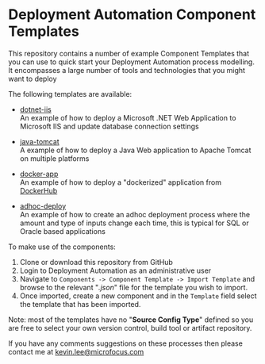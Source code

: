 # Deployment Automation Component Templates

This repository contains a number of example Component Templates that you can use to quick
start your Deployment Automation process modelling. It encompasses a large number of tools and technologies
that you might want to deploy

The following templates are available:

 - [dotnet-iis](dotnet-iis/README.md)  
   An example of how to deploy a Microsoft .NET Web Application to Microsoft IIS and update
   database connection settings
   
 - [java-tomcat]()  
   A example of how to deploy a Java Web application to Apache Tomcat on multiple platforms
   
 - [docker-app]()  
   An example of how to deploy a "dockerized" application from [DockerHub](https://hub.docker.com/)
   
 - [adhoc-deploy]()  
   An example of how to create an adhoc deployment process where the amount and type of
   inputs change each time, this is typical for SQL or Oracle based applications
   
To make use of the components:

 1. Clone or download this repository from GitHub
 1. Login to Deployment Automation as an administrative user
 1. Navigate to `Components -> Component Template -> Import Template` and browse to the
relevant "*.json*" file for the template you wish to import.
 1. Once imported, create a new component and in the `Template` field select the template
 that has been imported.
 
Note: most of the templates have no "**Source Config Type**" defined so you are free to select
your own version control, build tool or artifact repository.

If you have any comments suggestions on these processes then please contact me at 
[kevin.lee@microfocus.com](mailto:kevin.lee@microfocus.com)         
 
 
